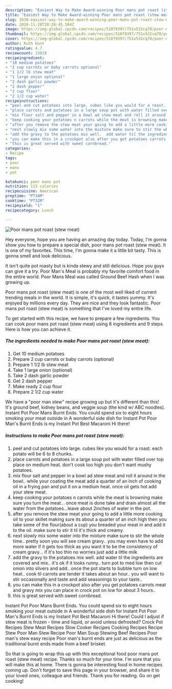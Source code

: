 ```yaml
---
description: "Easiest Way to Make Award-winning Poor mans pot roast (stew meat)"
title: "Easiest Way to Make Award-winning Poor mans pot roast (stew meat)"
slug: 1038-easiest-way-to-make-award-winning-poor-mans-pot-roast-stew-meat
date: 2020-11-28T20:28:45.584Z
image: https://img-global.cpcdn.com/recipes/51079397/751x532cq70/poor-mans-pot-roast-stew-meat-recipe-main-photo.jpg
thumbnail: https://img-global.cpcdn.com/recipes/51079397/751x532cq70/poor-mans-pot-roast-stew-meat-recipe-main-photo.jpg
cover: https://img-global.cpcdn.com/recipes/51079397/751x532cq70/poor-mans-pot-roast-stew-meat-recipe-main-photo.jpg
author: Ruth Hunt
ratingvalue: 4.7
reviewcount: 13819
recipeingredient:
- "10 medium potatoes"
- "2 cup carrots or baby carrots optional"
- "1 1/2 lb stew meat"
- "1 large onion optional"
- "2 dash garlic powder"
- "2 dash pepper"
- "2 cup flour"
- "2 1/2 cup water"
recipeinstructions:
- "peel and cut potatoes into large. cubes like you would for a roast.   each potato will be 6 to 8 chunks."
- "place carrots and potatoes in a large soup pot with water filled over top place on medium heat.  don&#39;t cook too high you don&#39;t want mushy potatoes."
- "mix flour salt and pepper in a bowl ad stew meat and roll it around in the bowl.. while your coating the meat add a quarter of an inch of cooking oil in a frying pan and put it on a medium heat.  once oil gets hot add your stew meat."
- "keep cooking your potatoes n carrots while the meat is browning make sure you turn the meat... once meat is done take and drain almost all the water from the potatoes...leave about 2inches of water in the pot."
- "after you remove the stew meat your going to add a little more cooking oil to your skillet making sure its about a quarter of an inch high then you take some of the flour(about a cup) you breaded your meat in and add it to the oil. make sure to stir it til it&#39;s thick and creamy."
- "next slowly mix some water into the mixture make sure to stir the whole time..  pretty soon you will see cream gravy.. you may even have to add more water if it gets too thick as you want it to be the consistency of cream gravy... if it&#39;s too thin no worries just add a little milk"
- "add the gravy to the potatoes mix well.  add water til the ingredients are covered and mix..  it&#39;s ok if it looks runny.. turn pot to med low then cut onion into slivers and add..  once the pot starts to bubble turn on low heat..  cook til carrots are tender it takes about an hour..  you will want to stir occasionally and taste and add seasonings to your taste.."
- "you can make this in a crockpot also after you get potatoes carrots meat and gravy mix you can place in crock pot on low for about  3 hours.."
- "this is great served with sweet cornbread."
categories:
- Recipe
tags:
- poor
- mans
- pot

katakunci: poor mans pot 
nutrition: 113 calories
recipecuisine: American
preptime: "PT34M"
cooktime: "PT32M"
recipeyield: "1"
recipecategory: Lunch

---
```



![Poor mans pot roast (stew meat)](https://img-global.cpcdn.com/recipes/51079397/751x532cq70/poor-mans-pot-roast-stew-meat-recipe-main-photo.jpg)

Hey everyone, hope you are having an amazing day today. Today, I'm gonna show you how to prepare a special dish, poor mans pot roast (stew meat). It is one of my favorites. This time, I'm gonna make it a little bit tasty. This is gonna smell and look delicious.

It isn&#39;t quite pot roasty but is kinda stewy and still delicious. Hope you guys can give it a try. Poor Man&#39;s Meal is probably my favorite comfort food in the entire world. Poor Mans Meal was called Ground Beef Hash when I was growing up.

Poor mans pot roast (stew meat) is one of the most well liked of current trending meals in the world. It is simple, it's quick, it tastes yummy. It's enjoyed by millions every day. They are nice and they look fantastic. Poor mans pot roast (stew meat) is something that I've loved my entire life.


To get started with this recipe, we have to prepare a few ingredients. You can cook poor mans pot roast (stew meat) using 8 ingredients and 9 steps. Here is how you can achieve it.

<!--inarticleads1-->

##### The ingredients needed to make Poor mans pot roast (stew meat):

1. Get 10 medium potatoes
1. Prepare 2 cup carrots or baby carrots (optional)
1. Prepare 1 1/2 lb stew meat
1. Take 1 large onion (optional)
1. Take 2 dash garlic powder
1. Get 2 dash pepper
1. Make ready 2 cup flour
1. Prepare 2 1/2 cup water


We have a &#34;poor man stew&#34; recipe growing up but it&#39;s different than this! It&#39;s ground beef, kidney beans, and veggie soup (the kind w/ ABC noodles). Instant Pot Poor Mans Burnt Ends. You could spend six to eight hours smoking your meat outside in A wonderful side dish for Instant Pot Poor Man&#39;s Burnt Ends is my Instant Pot Best Macaroni Hi there! 

<!--inarticleads2-->

##### Instructions to make Poor mans pot roast (stew meat):

1. peel and cut potatoes into large. cubes like you would for a roast.   each potato will be 6 to 8 chunks.
1. place carrots and potatoes in a large soup pot with water filled over top place on medium heat.  don&#39;t cook too high you don&#39;t want mushy potatoes.
1. mix flour salt and pepper in a bowl ad stew meat and roll it around in the bowl.. while your coating the meat add a quarter of an inch of cooking oil in a frying pan and put it on a medium heat.  once oil gets hot add your stew meat.
1. keep cooking your potatoes n carrots while the meat is browning make sure you turn the meat... once meat is done take and drain almost all the water from the potatoes...leave about 2inches of water in the pot.
1. after you remove the stew meat your going to add a little more cooking oil to your skillet making sure its about a quarter of an inch high then you take some of the flour(about a cup) you breaded your meat in and add it to the oil. make sure to stir it til it&#39;s thick and creamy.
1. next slowly mix some water into the mixture make sure to stir the whole time..  pretty soon you will see cream gravy.. you may even have to add more water if it gets too thick as you want it to be the consistency of cream gravy... if it&#39;s too thin no worries just add a little milk
1. add the gravy to the potatoes mix well.  add water til the ingredients are covered and mix..  it&#39;s ok if it looks runny.. turn pot to med low then cut onion into slivers and add..  once the pot starts to bubble turn on low heat..  cook til carrots are tender it takes about an hour..  you will want to stir occasionally and taste and add seasonings to your taste..
1. you can make this in a crockpot also after you get potatoes carrots meat and gravy mix you can place in crock pot on low for about  3 hours..
1. this is great served with sweet cornbread.


Instant Pot Poor Mans Burnt Ends. You could spend six to eight hours smoking your meat outside in A wonderful side dish for Instant Pot Poor Man&#39;s Burnt Ends is my Instant Pot Best Macaroni Hi there! Could I adjust if stew meat is frozen - time and liquid, or avoid unless defrosted? Crock Pot Recipes Stew Meat Recipes Slow Cooker Recipes Cooking Recipes Recipe Stew Poor Man Stew Recipe Poor Man Soup Stewing Beef Recipes Poor man&#39;s stew easy recipe Poor man&#39;s burnt ends are just as delicious as the traditional burnt ends made from a beef brisket. 

So that is going to wrap this up with this exceptional food poor mans pot roast (stew meat) recipe. Thanks so much for your time. I'm sure that you will make this at home. There is gonna be interesting food in home recipes coming up. Don't forget to save this page in your browser, and share it to your loved ones, colleague and friends. Thank you for reading. Go on get cooking!
